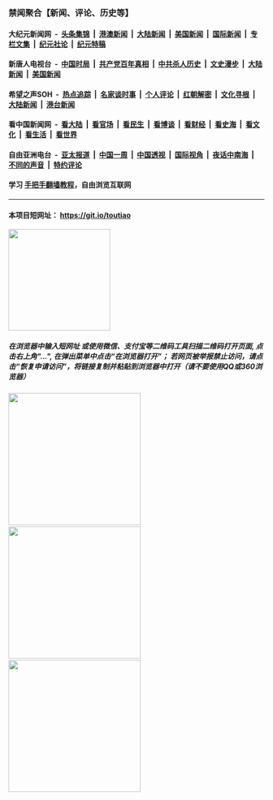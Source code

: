 ### 禁闻聚合【新闻、评论、历史等】

#### 大纪元新闻网 &nbsp;-&nbsp; [头条集锦](indexes/E头条集锦.md?t=02161211) &nbsp;|&nbsp; [港澳新闻](indexes/E港澳新闻.md?t=02161211)  &nbsp;|&nbsp; [大陆新闻](indexes/E大陆新闻.md?t=02161211) &nbsp;|&nbsp; [美国新闻](indexes/E美国新闻.md?t=02161211) &nbsp;|&nbsp; [国际新闻](indexes/E国际新闻.md?t=02161211) &nbsp;|&nbsp; [专栏文集](indexes/E专栏文集.md?t=02161211) &nbsp;|&nbsp; [纪元社论](indexes/E纪元社论.md?t=02161211) &nbsp;|&nbsp; [纪元特稿](indexes/E纪元特稿.md?t=02161211) 

#### 新唐人电视台 &nbsp;-&nbsp; [中国时局](indexes/N中国时局.md?t=02161211) &nbsp;|&nbsp; [共产党百年真相](indexes/N共产党百年真相.md?t=02161211) &nbsp;|&nbsp; [中共杀人历史](indexes/N中共杀人历史.md?t=02161211) &nbsp;|&nbsp; [文史漫步](indexes/N文史漫步.md?t=02161211) &nbsp;|&nbsp; [大陆新闻](indexes/N大陆新闻.md?t=02161211) &nbsp;|&nbsp; [美国新闻](indexes/N美国新闻.md?t=02161211)

#### 希望之声SOH &nbsp;-&nbsp; [热点追踪](indexes/H热点追踪.md?t=02161211) &nbsp;|&nbsp; [名家谈时事](indexes/H名家谈时事.md?t=02161211) &nbsp;|&nbsp; [个人评论](indexes/H个人评论.md?t=02161211)  &nbsp;|&nbsp; [红朝解密](indexes/H红朝解密.md?t=02161211) &nbsp;|&nbsp; [文化寻根](indexes/H文化寻根.md?t=02161211) &nbsp;|&nbsp; [大陆新闻](indexes/H大陆新闻.md?t=02161211) &nbsp;|&nbsp; [港台新闻](indexes/H港台新闻.md?t=02161211)

#### 看中国新闻网 &nbsp;-&nbsp; [看大陆](indexes/S看大陆.md?t=02161211) &nbsp;|&nbsp; [看官场](indexes/S看官场.md?t=02161211) &nbsp;|&nbsp; [看民生](indexes/S看民生.md?t=02161211)  &nbsp;|&nbsp; [看博谈](indexes/S看博谈.md?t=02161211) &nbsp;|&nbsp; [看财经](indexes/S看财经.md?t=02161211) &nbsp;|&nbsp; [看史海](indexes/S看史海.md?t=02161211) &nbsp;|&nbsp; [看文化](indexes/S看文化.md?t=02161211) &nbsp;|&nbsp; [看生活](indexes/S看生活.md?t=02161211) &nbsp;|&nbsp; [看世界](indexes/S看世界.md?t=02161211)

#### 自由亚洲电台 &nbsp;-&nbsp; [亚太报道](indexes/R亚太报道.md?t=02161211) &nbsp;|&nbsp; [中国一周](indexes/R中国一周.md?t=02161211) &nbsp;|&nbsp; [中国透视](indexes/R中国透视.md?t=02161211)  &nbsp;|&nbsp; [国际视角](indexes/R国际视角.md?t=02161211) &nbsp;|&nbsp; [夜话中南海](indexes/R夜话中南海.md?t=02161211) &nbsp;|&nbsp; [不同的声音](indexes/R不同的声音.md?t=02161211) &nbsp;|&nbsp; [特约评论](indexes/R特约评论.md?t=02161211)

#### 学习 [手把手翻墙教程](https://github.com/gfw-breaker/guides/wiki)，自由浏览互联网

----

#### 本项目短网址： https://git.io/toutiao
<img src="https://raw.githubusercontent.com/gfw-breaker/banned-news/master/scripts/img/qr.png" width="200px"/>  

##### 在浏览器中输入短网址 或使用微信、支付宝等二维码工具扫描二维码打开页面, 点击右上角"...", 在弹出菜单中点击“在浏览器打开”； 若网页被举报禁止访问，请点击“恢复申请访问”，将链接复制并粘贴到浏览器中打开（请不要使用QQ或360浏览器）

<img src="https://raw.githubusercontent.com/gfw-breaker/banned-news/master/scripts/img/1.png" width="260px"/> &nbsp; <img src="https://raw.githubusercontent.com/gfw-breaker/banned-news/master/scripts/img/2.png" width="260px"/> &nbsp; <img src="https://raw.githubusercontent.com/gfw-breaker/banned-news/master/scripts/img/3.png" width="260px"/>
